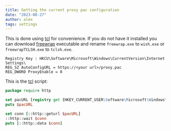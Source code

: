 ```yaml
---
title: Getting the current proxy pac configuration
date: "2023-08-27"
author: alex
tags: settings
---
```

This is done using [tcl][tcl] for convenience.  If you
do not have it installed you can download [freewrap][freewrap]
executable and rename `freewrap.exe` to `wish.exe` or `freewrapTCLSH.exe` to
`tclsh.exe`.

```
Registry Key : HKCU\Software\Microsoft\Windows\CurrentVersion\Internet Settings\
REG_SZ AutoConfigURL = https://<your url>/proxy.pac
REG_DWORD ProxyEnable = 0
```

This is the [tcl][tcl] script:

```tcl
package require http

set pacURL [registry get {HKEY_CURRENT_USER\Software\Microsoft\Windows\CurrentVersion\Internet Settings} AutoConfigURL]
puts $pacURL

set conn [::http::geturl $pacURL]
::http::wait $conn
puts [::http::data $conn]

```

[tcl]: https://www.tcl.tk/
[freewrap]: http://freewrap.sourceforge.net/

